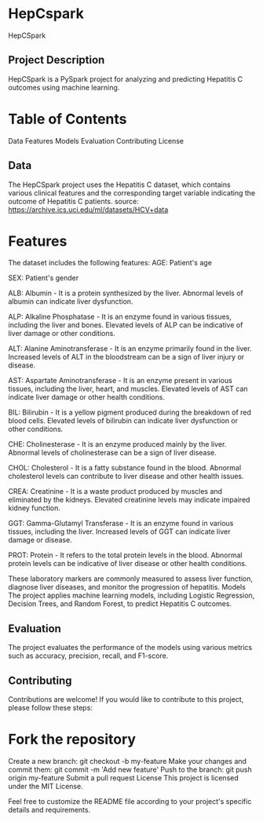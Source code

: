 # HepCspark
HepCSpark

##  Project Description
HepCSpark is a PySpark project for analyzing and predicting Hepatitis C outcomes using machine learning.

# Table of Contents

Data
Features
Models
Evaluation
Contributing
License

## Data
The HepCSpark project uses the Hepatitis C dataset, which contains various clinical features and the corresponding target variable indicating the outcome of Hepatitis C patients.
source: https://archive.ics.uci.edu/ml/datasets/HCV+data

# Features
The dataset includes the following features:
AGE: Patient's age

SEX: Patient's gender

ALB: Albumin - It is a protein synthesized by the liver. Abnormal levels of albumin can indicate liver dysfunction.

ALP: Alkaline Phosphatase - It is an enzyme found in various tissues, including the liver and bones. Elevated levels of ALP can be indicative of liver damage or other conditions.

ALT: Alanine Aminotransferase - It is an enzyme primarily found in the liver. Increased levels of ALT in the bloodstream can be a sign of liver injury or disease.

AST: Aspartate Aminotransferase - It is an enzyme present in various tissues, including the liver, heart, and muscles. Elevated levels of AST can indicate liver damage or other health conditions.

BIL: Bilirubin - It is a yellow pigment produced during the breakdown of red blood cells. Elevated levels of bilirubin can indicate liver dysfunction or other conditions.

CHE: Cholinesterase - It is an enzyme produced mainly by the liver. Abnormal levels of cholinesterase can be a sign of liver disease.

CHOL: Cholesterol - It is a fatty substance found in the blood. Abnormal cholesterol levels can contribute to liver disease and other health issues.

CREA: Creatinine - It is a waste product produced by muscles and eliminated by the kidneys. Elevated creatinine levels may indicate impaired kidney function.

GGT: Gamma-Glutamyl Transferase - It is an enzyme found in various tissues, including the liver. Increased levels of GGT can indicate liver damage or disease.

PROT: Protein - It refers to the total protein levels in the blood. Abnormal protein levels can be indicative of liver disease or other health conditions.


These laboratory markers are commonly measured to assess liver function, diagnose liver diseases, and monitor the progression of hepatitis.
Models
The project applies machine learning models, including Logistic Regression, Decision Trees, and Random Forest, to predict Hepatitis C outcomes.

##  Evaluation
The project evaluates the performance of the models using various metrics such as accuracy, precision, recall, and F1-score.

##  Contributing
Contributions are welcome! If you would like to contribute to this project, please follow these steps:

# Fork the repository
Create a new branch: git checkout -b my-feature
Make your changes and commit them: git commit -m 'Add new feature'
Push to the branch: git push origin my-feature
Submit a pull request
License
This project is licensed under the MIT License.

Feel free to customize the README file according to your project's specific details and requirements.
